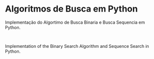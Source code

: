 # Algoritmos de Busca em Python


Implementação do Algortimo de Busca Binaria e Busca Sequencia em Python.

<br>

Implementation of the Binary Search Algorithm and Sequence Search in Python.

